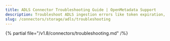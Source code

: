 ```yaml
---
title: ADLS Connector Troubleshooting Guide | OpenMetadata Support
description: Troubleshoot ADLS ingestion errors like token expiration, file access denials, or metadata extraction issues.
slug: /connectors/storage/adls/troubleshooting
---
```


{% partial file="/v1.8/connectors/troubleshooting.md" /%}
